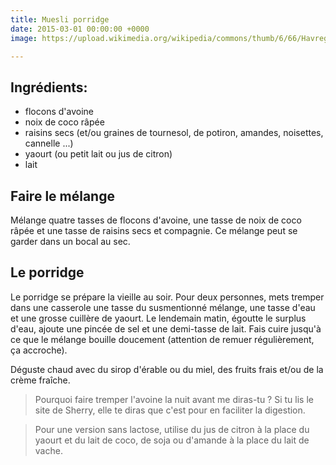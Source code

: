 ```yaml
---
title: Muesli porridge
date: 2015-03-01 00:00:00 +0000
image: https://upload.wikimedia.org/wikipedia/commons/thumb/6/66/Havregr%C3%B8d_p%C3%A5_vand.JPG/1280px-Havregr%C3%B8d_p%C3%A5_vand.JPG

---
```

## Ingrédients:

- flocons d'avoine
- noix de coco râpée
- raisins secs (et/ou graines de tournesol, de potiron, amandes, noisettes, cannelle ...)
- yaourt (ou petit lait ou jus de citron)
- lait

## Faire le mélange

Mélange quatre tasses de flocons d'avoine, une tasse de noix de coco râpée et une tasse de raisins secs et compagnie. Ce mélange peut se garder dans un bocal au sec.

## Le porridge

Le porridge se prépare la vieille au soir. Pour deux personnes, mets tremper dans une casserole une tasse du susmentionné mélange, une tasse d'eau et une grosse cuillère de yaourt. Le lendemain matin, égoutte le surplus d'eau, ajoute une pincée de sel et une demi-tasse de lait. Fais cuire jusqu'à ce que le mélange bouille doucement (attention de remuer régulièrement, ça accroche).

Déguste chaud avec du sirop d'érable ou du miel, des fruits frais et/ou de la crème fraîche.

> Pourquoi faire tremper l'avoine la nuit avant me diras-tu ? Si tu lis le site de Sherry, elle te diras que c'est pour en faciliter la digestion.

> Pour une version sans lactose, utilise du jus de citron à la place du yaourt et du lait de coco, de soja ou d'amande à la place du lait de vache.